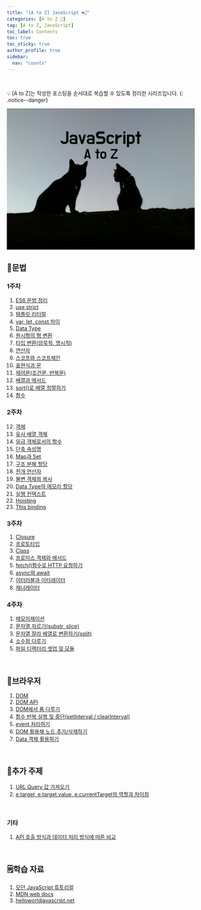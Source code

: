 ```yaml
---
title: "[A to Z] JavaScript ❤️‍🔥"
categories: [A to Z 📌]
tag: [A to Z, JavaScript]
toc_label: Contents
toc: true
toc_sticky: true
author_profile: true
sidebar:
  nav: "counts"
---
```


<br>

💡 [A to Z]는 작성한 포스팅을 순서대로 복습할 수 있도록 정리한 시리즈입니다.
{: .notice--danger}

![JavaScript](../../assets/images/2024/jsStudy.png)

## 🐣문법

### 1주차

1.  [ES6 문법 정리](https://mynamesieun.github.io/javascript/ES6-%EB%AC%B8%EB%B2%95-%EC%A0%95%EB%A6%AC/)
2.  [use strict](https://mynamesieun.github.io/javascript/use-strict/)
3.  [템플릿 리터럴](https://mynamesieun.github.io/javascript/%ED%85%9C%ED%94%8C%EB%A6%BF-%EB%A6%AC%ED%84%B0%EB%9F%B4/)
4.  [var, let, const 차이](https://mynamesieun.github.io/javascript/var,-let,-const-%EC%B0%A8%EC%9D%B4/)
5.  [Data Type](https://mynamesieun.github.io/javascript/Data-Type/)
6.  [원시형의 형 변환](https://mynamesieun.github.io/javascript/%EC%9B%90%EC%8B%9C%ED%98%95%EC%9D%98-%ED%98%95-%EB%B3%80%ED%99%98/)
7.  [타입 변환(암묵적, 명시적)](<https://mynamesieun.github.io/javascript/%ED%83%80%EC%9E%85-%EB%B3%80%ED%99%98(%EC%95%94%EB%AC%B5%EC%A0%81,-%EB%AA%85%EC%8B%9C%EC%A0%81)/>)
8.  [연산자](https://mynamesieun.github.io/javascript/%EC%97%B0%EC%82%B0%EC%9E%90/)
9.  [스코프와 스코프체인](https://mynamesieun.github.io/javascript/%EC%8A%A4%EC%BD%94%ED%94%84%EC%99%80-%EC%8A%A4%EC%BD%94%ED%94%84%EC%B2%B4%EC%9D%B8/)
10. [표현식과 문](https://mynamesieun.github.io/javascript/%ED%91%9C%ED%98%84%EC%8B%9D%EA%B3%BC-%EB%AC%B8/)
11. [제어문(조건문, 반복문)](<https://mynamesieun.github.io/javascript/%EC%A0%9C%EC%96%B4%EB%AC%B8(%EC%A1%B0%EA%B1%B4%EB%AC%B8,-%EB%B0%98%EB%B3%B5%EB%AC%B8)/>)
12. [배열과 메서드](https://mynamesieun.github.io/javascript/%EB%B0%B0%EC%97%B4%EA%B3%BC-%EB%A9%94%EC%84%9C%EB%93%9C/)
13. [sort()로 배열 정렬하기](<https://mynamesieun.github.io/javascript/sort()%EB%A1%9C-%EB%B0%B0%EC%97%B4-%EC%A0%95%EB%A0%AC%ED%95%98%EA%B8%B0/>)
14. [함수](https://mynamesieun.github.io/javascript/%ED%95%A8%EC%88%98/)

### 2주차

12. [객체](https://mynamesieun.github.io/javascript/%EA%B0%9D%EC%B2%B4/)
13. [유사 배열 객체](https://mynamesieun.github.io/javascript/%EC%9C%A0%EC%82%AC-%EB%B0%B0%EC%97%B4-%EA%B0%9D%EC%B2%B4/)
14. [일급 객체로서의 함수](https://mynamesieun.github.io/javascript/%EC%9D%BC%EA%B8%89-%EA%B0%9D%EC%B2%B4%EB%A1%9C%EC%84%9C%EC%9D%98-%ED%95%A8%EC%88%98/)
15. [단축 속성명](https://mynamesieun.github.io/javascript/%EB%8B%A8%EC%B6%95-%EC%86%8D%EC%84%B1%EB%AA%85/)
16. [Map과 Set](https://mynamesieun.github.io/javascript/Map%EA%B3%BC-Set/)
17. [구조 분해 할당](https://mynamesieun.github.io/javascript/%EA%B5%AC%EC%A1%B0%EB%B6%84%ED%95%B4%ED%95%A0%EB%8B%B9/)
18. [전개 연산자](https://mynamesieun.github.io/javascript/%EC%A0%84%EA%B0%9C-%EC%97%B0%EC%82%B0%EC%9E%90/)
19. [불변 객체와 복사](https://mynamesieun.github.io/javascript/%EB%B6%88%EB%B3%80%EA%B0%9D%EC%B2%B4%EC%99%80-%EB%B3%B5%EC%82%AC/)
20. [Data Type의 메모리 할당](https://mynamesieun.github.io/javascript/Data-Type%EC%9D%98-%EB%A9%94%EB%AA%A8%EB%A6%AC-%ED%95%A0%EB%8B%B9/)
21. [실행 컨텍스트](https://mynamesieun.github.io/javascript/%EC%8B%A4%ED%96%89-%EC%BB%A8%ED%85%8D%EC%8A%A4%ED%8A%B8/)
22. [Hoisting](https://mynamesieun.github.io/javascript/Hoisting/)
23. [This binding](https://mynamesieun.github.io/javascript/This-binding/)

### 3주차

1. [Closure](https://mynamesieun.github.io/javascript/Closure/)
2. [프로토타입](https://mynamesieun.github.io/javascript/%ED%94%84%EB%A1%9C%ED%86%A0%ED%83%80%EC%9E%85/)
3. [Class](https://mynamesieun.github.io/javascript/Class/)
4. [프로미스 객체와 메서드](https://mynamesieun.github.io/javascript/%ED%94%84%EB%A1%9C%EB%AF%B8%EC%8A%A4-%EA%B0%9D%EC%B2%B4%EC%99%80-%EB%A9%94%EC%84%9C%EB%93%9C/)
5. [fetch()함수로 HTTP 요청하기](<https://mynamesieun.github.io/javascript/fetch()%ED%95%A8%EC%88%98%EB%A1%9C-HTTP-%EC%9A%94%EC%B2%AD%ED%95%98%EA%B8%B0/>)
6. [async와 await](https://mynamesieun.github.io/javascript/async%EC%99%80-await/)
7. [이터러블과 이터레이터](https://mynamesieun.github.io/javascript/%EC%9D%B4%ED%84%B0%EB%9F%AC%EB%B8%94%EA%B3%BC-%EC%9D%B4%ED%84%B0%EB%A0%88%EC%9D%B4%ED%84%B0/)
8. [제너레이터](https://mynamesieun.github.io/javascript/%EC%A0%9C%EB%84%88%EB%A0%88%EC%9D%B4%ED%84%B0/)

### 4주차

1. [메모이제이션](https://mynamesieun.github.io/javascript/%EB%A9%94%EB%AA%A8%EC%9D%B4%EC%A0%9C%EC%9D%B4%EC%85%98/)
2. [문자열 자르기(substr, slice)](<https://mynamesieun.github.io/javascript/%EB%AC%B8%EC%9E%90%EC%97%B4-%EC%9E%90%EB%A5%B4%EA%B8%B0(substr,-slice)/>)
3. [문자열 잘라 배열로 변환하기(split)](<https://mynamesieun.github.io/javascript/%EB%AC%B8%EC%9E%90%EC%97%B4-%EC%9E%98%EB%9D%BC-%EB%B0%B0%EC%97%B4%EB%A1%9C-%EB%B3%80%ED%99%98%ED%95%98%EA%B8%B0(split)/>)
4. [소수점 다루기](https://mynamesieun.github.io/javascript/%EC%86%8C%EC%88%98%EC%A0%90-%EB%8B%A4%EB%A3%A8%EA%B8%B0/)
5. [파일 디렉터리 셋업 및 모듈](https://mynamesieun.github.io/javascript/%ED%8C%8C%EC%9D%BC-%EB%94%94%EB%A0%89%ED%86%A0%EB%A6%AC-%EC%85%8B%EC%97%85-%EB%B0%8F-%EB%AA%A8%EB%93%88/)

<br>

## 🐤브라우저

1. [DOM](https://mynamesieun.github.io/javascript/DOM/)
2. [DOM API](https://mynamesieun.github.io/javascript/DOM-API/)
3. [DOM에서 폼 다루기](https://mynamesieun.github.io/javascript/DOM%EC%97%90%EC%84%9C-%ED%8F%BC-%EB%8B%A4%EB%A3%A8%EA%B8%B0/)
4. [함수 반복 실행 및 중단(setInterval / clearInterval)](<https://mynamesieun.github.io/javascript/%ED%95%A8%EC%88%98-%EB%B0%98%EB%B3%B5-%EC%8B%A4%ED%96%89-%EB%B0%8F-%EC%A4%91%EB%8B%A8-(setInterval,-clearInterval)/>)
5. [event 처리하기](https://mynamesieun.github.io/javascript/event-%EC%B2%98%EB%A6%AC%ED%95%98%EA%B8%B0/)
6. [DOM 활용해 노드 추가/삭제하기](https://mynamesieun.github.io/javascript/DOM-%ED%99%9C%EC%9A%A9%ED%95%B4-%EB%85%B8%EB%93%9C-%EC%B6%94%EA%B0%80,%EC%82%AD%EC%A0%9C%ED%95%98%EA%B8%B0/)
7. [Data 객체 활용하기](https://mynamesieun.github.io/javascript/Data-%EA%B0%9D%EC%B2%B4-%ED%99%9C%EC%9A%A9%ED%95%98%EA%B8%B0/)

<br>

## 🐥추가 주제

1.  [URL Query 값 가져오기](https://mynamesieun.github.io/javascript/URL-Query-%EA%B0%92-%EA%B0%80%EC%A0%B8%EC%98%A4%EA%B8%B0/)
2.  [e.target, e.target.value, e.currentTarget의 역할과 차이점](https://mynamesieun.github.io/javascript/e.target,-e.target.value,-e.currentTarget%EC%9D%98-%EC%97%AD%ED%95%A0%EA%B3%BC-%EC%B0%A8%EC%9D%B4%EC%A0%90/)

<br>

### 기타

1. [API 호출 방식과 데이터 처리 방식에 따른 비교](https://mynamesieun.github.io/javascript/API-%ED%98%B8%EC%B6%9C-%EB%B0%A9%EC%8B%9D%EA%B3%BC-%EB%8D%B0%EC%9D%B4%ED%84%B0-%EC%B2%98%EB%A6%AC-%EB%B0%A9%EC%8B%9D%EC%97%90-%EB%94%B0%EB%A5%B8-%EB%B9%84%EA%B5%90/)

<br>

## 🗒️학습 자료

1. [모던 JavaScript 튜토리얼](https://ko.javascript.info/)
2. [MDN web docs](https://developer.mozilla.org/ko/docs/Web/JavaScript)
3. [helloworldjavascript.net](https://helloworldjavascript.net/)

<br>
